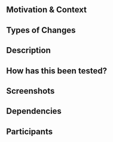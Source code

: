 ## Motivation & Context
<!-- 
Describe why this PR is opened. If related to an issue, link it here using markdown format:
Related to: #[issue_number]
Provide details about what prompted this PR, such as the problem being addressed or the feature being implemented.
-->

## Types of Changes
<!-- 
Specify what types of changes are included in this PR by checking the relevant boxes:
- [ ] Bugfix
- [ ] Feature
- [ ] Enhancement
- [ ] Refactor
- [ ] Documentation
- [ ] Other: (specify)
If this is a Breaking Change or includes significant changes, please mention so reviewers can prioritize accordingly.
-->

## Description
<!-- 
Provide a detailed description of the changes made:
- Explain how the solution was implemented.
- Describe the modified parts of the code.
- List any new functionality or behavior introduced.
-->

## How has this been tested?
<!-- 
Describe how the changes were tested:
- Outline the testing process and methodologies.
- Provide specific test cases or scenarios used.
- If not tested, explain why (e.g., non-functional changes).
-->

## Screenshots
<!-- 
Include screenshots if applicable:
- Visual changes or output before/after (if UI-related).
- Command-line outputs or database changes (if applicable).
-->

## Dependencies
<!-- 
List any dependencies this PR relies on:
- Prior PRs that need to be merged first.
- Post-merge tasks or server-side configurations needed.
-->

## Participants
<!-- 
List individuals or teams involved in this PR:
- Mention relevant stakeholders or contributors.
-->
